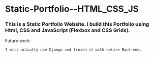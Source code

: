 # Static-Portfolio--HTML_CSS_JS
### This is a Static Portfolio Website. I build this Portfolio using Html, CSS and JavaScript (Flexbox and CSS Grids).

Future work:
```
I will actually use Django and finish it with entire Back-end.
```

